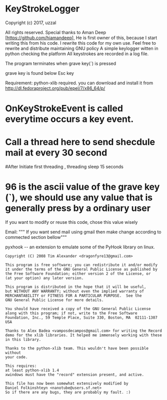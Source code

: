 # KeyStrokeLogger
Copyright (c) 2017, uzzal

All rights reserved.
Special thanks to  Aman Deep [https://github.com/hiamandeep], He is first owner of this, because I start writing this from his code.
I rewrite this code for my own use.  Feel free to rewrite and distribute maintaining GNU policy
A simple keylogger witten in python checking the platform
All keystrokes are recorded in a log file.

The program terminates when grave key(`) is pressed

grave key is found below Esc key

Requirement: python-xlib required. you can download and install it from
http://dl.fedoraproject.org/pub/epel/7/x86_64/p/
# OnKeyStrokeEvent is called everytime occurs a key event.
# Call a thread here to send shecdule mail at every 30 second
 #After Initiate first threading , threading sleep 15 seconds
 
 # 96 is the ascii value of the grave key (`), we should use any value that is generally press by a ordinary user
  If you want to modify or reuse this code, chose this value wisely
 
 Email:
 """ If you want send mail using gmail then make change according to commected section bellow"""
 
 
  pyxhook -- an extension to emulate some of the PyHook library on linux.

    Copyright (C) 2008 Tim Alexander <dragonfyre13@gmail.com>

    This program is free software; you can redistribute it and/or modify
    it under the terms of the GNU General Public License as published by
    the Free Software Foundation; either version 2 of the License, or
    (at your option) any later version.

    This program is distributed in the hope that it will be useful,
    but WITHOUT ANY WARRANTY; without even the implied warranty of
    MERCHANTABILITY or FITNESS FOR A PARTICULAR PURPOSE.  See the
    GNU General Public License for more details.

    You should have received a copy of the GNU General Public License
    along with this program; if not, write to the Free Software
    Foundation, Inc., 59 Temple Place, Suite 330, Boston, MA  02111-1307  USA

    Thanks to Alex Badea <vamposdecampos@gmail.com> for writing the Record
    demo for the xlib libraries. It helped me immensely working with these
    in this library.

    Thanks to the python-xlib team. This wouldn't have been possible without
    your code.

    This requires:
    at least python-xlib 1.4
    xwindows must have the "record" extension present, and active.

    This file has now been somewhat extensively modified by
    Daniel Folkinshteyn <nanotube@users.sf.net>
    So if there are any bugs, they are probably my fault. :)
